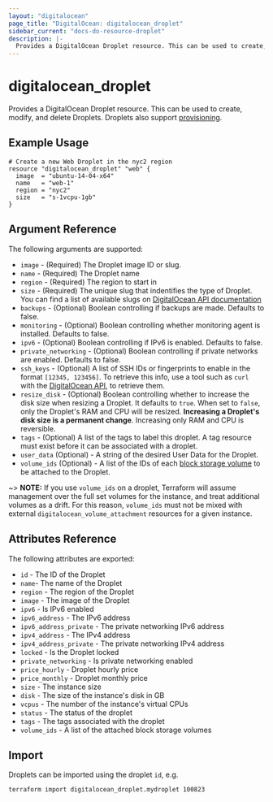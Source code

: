 ```yaml
---
layout: "digitalocean"
page_title: "DigitalOcean: digitalocean_droplet"
sidebar_current: "docs-do-resource-droplet"
description: |-
  Provides a DigitalOcean Droplet resource. This can be used to create, modify, and delete Droplets. Droplets also support provisioning.
---
```


# digitalocean\_droplet

Provides a DigitalOcean Droplet resource. This can be used to create,
modify, and delete Droplets. Droplets also support
[provisioning](/docs/provisioners/index.html).

## Example Usage

```hcl
# Create a new Web Droplet in the nyc2 region
resource "digitalocean_droplet" "web" {
  image  = "ubuntu-14-04-x64"
  name   = "web-1"
  region = "nyc2"
  size   = "s-1vcpu-1gb"
}
```

## Argument Reference

The following arguments are supported:

* `image` - (Required) The Droplet image ID or slug.
* `name` - (Required) The Droplet name
* `region` - (Required) The region to start in
* `size` - (Required) The unique slug that indentifies the type of Droplet. You can find a list of available slugs on [DigitalOcean API documentation](https://developers.digitalocean.com/documentation/v2/#list-all-sizes)
* `backups` - (Optional) Boolean controlling if backups are made. Defaults to
   false.
* `monitoring` - (Optional) Boolean controlling whether monitoring agent is installed.
   Defaults to false.
* `ipv6` - (Optional) Boolean controlling if IPv6 is enabled. Defaults to false.
* `private_networking` - (Optional) Boolean controlling if private networks are
   enabled. Defaults to false.
* `ssh_keys` - (Optional) A list of SSH IDs or fingerprints to enable in
   the format `[12345, 123456]`. To retrieve this info, use a tool such
   as `curl` with the [DigitalOcean API](https://developers.digitalocean.com/#keys),
   to retrieve them.
* `resize_disk` - (Optional) Boolean controlling whether to increase the disk
   size when resizing a Droplet. It defaults to `true`. When set to `false`,
   only the Droplet's RAM and CPU will be resized. **Increasing a Droplet's disk
   size is a permanent change**. Increasing only RAM and CPU is reversible.
* `tags` - (Optional) A list of the tags to label this droplet. A tag resource
   must exist before it can be associated with a droplet.
* `user_data` (Optional) - A string of the desired User Data for the Droplet.
* `volume_ids` (Optional) - A list of the IDs of each [block storage volume](/docs/providers/do/r/volume.html) to be attached to the Droplet.

~> **NOTE:** If you use `volume_ids` on a droplet, Terraform will assume management over the full set volumes for the instance, and treat additional volumes as a drift. For this reason, `volume_ids` must not be mixed with external `digitalocean_volume_attachment` resources for a given instance.

## Attributes Reference

The following attributes are exported:

* `id` - The ID of the Droplet
* `name`- The name of the Droplet
* `region` - The region of the Droplet
* `image` - The image of the Droplet
* `ipv6` - Is IPv6 enabled
* `ipv6_address` - The IPv6 address
* `ipv6_address_private` - The private networking IPv6 address
* `ipv4_address` - The IPv4 address
* `ipv4_address_private` - The private networking IPv4 address
* `locked` - Is the Droplet locked
* `private_networking` - Is private networking enabled
* `price_hourly` - Droplet hourly price
* `price_monthly` - Droplet monthly price
* `size` - The instance size
* `disk` - The size of the instance's disk in GB
* `vcpus` - The number of the instance's virtual CPUs
* `status` - The status of the droplet
* `tags` - The tags associated with the droplet
* `volume_ids` - A list of the attached block storage volumes

## Import

Droplets can be imported using the droplet `id`, e.g.

```
terraform import digitalocean_droplet.mydroplet 100823
```
